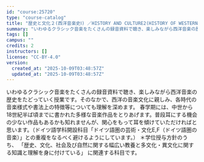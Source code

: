 ```yaml
---
id: "course:25720"
type: "course-catalog"
title: "歴史と文化２(西洋音楽史Ⅰ) ／HISTORY AND CULTURE2(HISTORY OF WESTERN MUSIC Ⅰ)"
summary: "いわゆるクラシック音楽をたくさんの録音資料で聴き、楽しみながら西洋音楽の歴史をたどっていく授業です。そのなかで、西洋の音楽文化に親しみ、各時代の音楽様式や書法上の特徴等についても理解を深めます。 春学期には、中世から18世紀半ば頃までに書か…"
tags: []
campus: ""
credits: 2
instructors: []
license: "CC-BY-4.0"
version:
  created_at: "2025-10-09T03:48:57Z"
  updated_at: "2025-10-09T03:48:57Z"
---
```

いわゆるクラシック音楽をたくさんの録音資料で聴き、楽しみながら西洋音楽の歴史をたどっていく授業です。そのなかで、西洋の音楽文化に親しみ、各時代の音楽様式や書法上の特徴等についても理解を深めます。 春学期には、中世から18世紀半ば頃までに書かれた多様な音楽作品をとりあげます。普段耳にする機会の少ない作品もあるかも知れませんが、関心をもって耳を傾けていただければと思います。（ドイツ語学科開設科目「ドイツ語圏の芸術・文化E,F（ドイツ語圏の音楽）」との重複をなるべく避けるようにしています。） ＊学位授与方針のうち、 「歴史、文化、社会及び自然に関する幅広い教養と多文化・異文化に関する知識と理解を身に付けている」 に関連する科目です。
